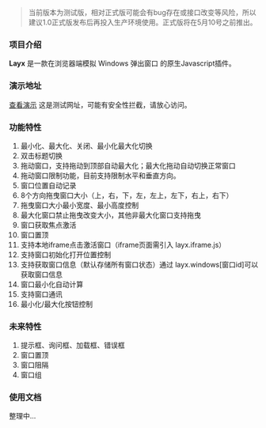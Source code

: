 > 当前版本为测试版，相对正式版可能会有bug存在或接口改变等风险，所以建议1.0正式版发布后再投入生产环境使用。正式版将在5月10号之前推出。

### 项目介绍

**Layx** 是一款在浏览器端模拟 Windows 弹出窗口 的原生Javascript插件。

### 演示地址

[查看演示](http://baisoft.gotoip11.com/layx/) 这是测试网址，可能有安全性拦截，请放心访问。

### 功能特性

1. 最小化、最大化、关闭、最小化最大化切换
2. 双击标题切换
3. 拖动窗口，支持拖动到顶部自动最大化；最大化拖动自动切换正常窗口
4. 拖动窗口限制功能，目前支持限制水平和垂直方向。
5. 窗口位置自动记录
6. 8个方向拖曳窗口大小（上，右，下，左，左上，左下，右上，右下）
7. 拖曳窗口大小最小宽度、最小高度控制
8. 最大化窗口禁止拖曳改变大小，其他非最大化窗口支持拖曳
9. 窗口获取焦点激活
10. 窗口置顶
11. 支持本地iframe点击激活窗口（iframe页面需引入 layx.iframe.js）
12. 支持窗口初始化打开位置控制
13. 支持获取窗口信息（默认存储所有窗口状态）通过 layx.windows[窗口id]可以获取窗口信息
14. 窗口最小化自动计算
15. 支持窗口通讯
16. 最小化/最大化按钮控制

### 未来特性

1. 提示框、询问框、加载框、错误框
2. 窗口置顶
3. 窗口阻隔
4. 窗口组

### 使用文档

整理中...

